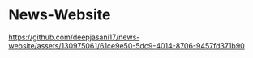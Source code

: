 # News-Website
https://github.com/deepjasani17/news-website/assets/130975061/61ce9e50-5dc9-4014-8706-9457fd371b90

